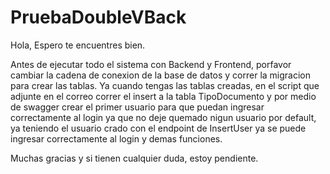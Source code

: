 # PruebaDoubleVBack

Hola, Espero te encuentres bien.

Antes de ejecutar todo el sistema con Backend y Frontend, porfavor cambiar la cadena de conexion de la base de datos y correr la migracion para crear las tablas.
Ya cuando tengas las tablas creadas, en el script que adjunte en el correo correr el insert a la tabla TipoDocumento y por medio de swagger crear el primer usuario para que puedan ingresar correctamente al login ya que no deje quemado nigun usuario por default, 
ya teniendo el usuario crado con el endpoint de InsertUser ya se puede ingresar correctamente al login y demas funciones.

Muchas gracias y si tienen cualquier duda, estoy pendiente.
